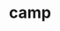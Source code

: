 ---
title: "camp"
layout: cache
categories: [package, develop-2025-01-19]
meta: {"versions": ["0.2.3", "2024.02.1", "2024.07.0"], "compilers": ["gcc@=11.1.0", "gcc@=11.4.0", "gcc@=7.3.1", "gcc@=7.5.0", "gcc@=9.4.0", "oneapi@=2024.2.1"], "oss": ["amzn2", "ubuntu18.04", "ubuntu20.04", "ubuntu22.04"], "platforms": ["linux"], "targets": ["aarch64", "neoverse_v2", "ppc64le", "x86_64_v3"], "stacks": ["aws-isc", "aws-isc-aarch64", "data-vis-sdk", "e4s", "e4s-neoverse-v2", "e4s-oneapi", "e4s-power", "e4s-rocm-external", "radiuss", "radiuss-aws", "radiuss-aws-aarch64", "root"], "num_specs": 35, "num_specs_by_stack": {"radiuss-aws-aarch64": 2, "root": 35, "aws-isc-aarch64": 1, "radiuss-aws": 3, "aws-isc": 1, "radiuss": 3, "e4s-power": 5, "data-vis-sdk": 1, "e4s-neoverse-v2": 5, "e4s": 10, "e4s-rocm-external": 2, "e4s-oneapi": 3}}
spec_details: [{"hash": "4sil4izcxvsw23bdstoulk5xfunyw5sv", "compiler": "gcc@=7.3.1", "versions": ["2024.02.1"], "os": "amzn2", "platform": "linux", "target": "aarch64", "variants": ["build_system=cmake", "build_type=Release", "~cuda", "generator=make", "~ipo", "~omptarget", "+openmp", "~rocm", "~sycl", "~tests"], "stacks": ["radiuss-aws-aarch64", "root"], "size": "-", "tarball": "https://binaries.spack.io/develop-2025-01-19/build_cache/linux-amzn2-aarch64/gcc-7.3.1/camp-2024.02.1/linux-amzn2-aarch64-gcc-7.3.1-camp-2024.02.1-4sil4izcxvsw23bdstoulk5xfunyw5sv.spack"}, {"hash": "tml2yq3doemqpxjp42nlkxvtctgf7wph", "compiler": "gcc@=7.3.1", "versions": ["2024.07.0"], "os": "amzn2", "platform": "linux", "target": "aarch64", "variants": ["build_system=cmake", "build_type=Release", "~cuda", "generator=make", "~ipo", "~omptarget", "~openmp", "~rocm", "~sycl", "~tests"], "stacks": ["radiuss-aws-aarch64", "aws-isc-aarch64", "root"], "size": "-", "tarball": "https://binaries.spack.io/develop-2025-01-19/build_cache/linux-amzn2-aarch64/gcc-7.3.1/camp-2024.07.0/linux-amzn2-aarch64-gcc-7.3.1-camp-2024.07.0-tml2yq3doemqpxjp42nlkxvtctgf7wph.spack"}, {"hash": "fp2tf7sm4hhclxtxuzvvzupa2j2cfy7u", "compiler": "gcc@=7.3.1", "versions": ["2024.02.1"], "os": "amzn2", "platform": "linux", "target": "x86_64_v3", "variants": ["build_system=cmake", "build_type=Release", "~cuda", "generator=make", "~ipo", "~omptarget", "+openmp", "~rocm", "~sycl", "~tests"], "stacks": ["radiuss-aws", "root"], "size": "-", "tarball": "https://binaries.spack.io/develop-2025-01-19/build_cache/linux-amzn2-x86_64_v3/gcc-7.3.1/camp-2024.02.1/linux-amzn2-x86_64_v3-gcc-7.3.1-camp-2024.02.1-fp2tf7sm4hhclxtxuzvvzupa2j2cfy7u.spack"}, {"hash": "nztf5zsfvmwvclw6oqvqdlwmuc4f5ak4", "compiler": "gcc@=7.3.1", "versions": ["2024.07.0"], "os": "amzn2", "platform": "linux", "target": "x86_64_v3", "variants": ["build_system=cmake", "build_type=Release", "+cuda", "cuda_arch=70", "generator=make", "~ipo", "~omptarget", "~openmp", "~rocm", "~sycl", "~tests"], "stacks": ["radiuss-aws", "root"], "size": "-", "tarball": "https://binaries.spack.io/develop-2025-01-19/build_cache/linux-amzn2-x86_64_v3/gcc-7.3.1/camp-2024.07.0/linux-amzn2-x86_64_v3-gcc-7.3.1-camp-2024.07.0-nztf5zsfvmwvclw6oqvqdlwmuc4f5ak4.spack"}, {"hash": "p4p3o6dtnmtojbiqtsbrxk3lffyp5whw", "compiler": "gcc@=7.3.1", "versions": ["2024.07.0"], "os": "amzn2", "platform": "linux", "target": "x86_64_v3", "variants": ["build_system=cmake", "build_type=Release", "~cuda", "generator=make", "~ipo", "~omptarget", "~openmp", "~rocm", "~sycl", "~tests"], "stacks": ["radiuss-aws", "root"], "size": "-", "tarball": "https://binaries.spack.io/develop-2025-01-19/build_cache/linux-amzn2-x86_64_v3/gcc-7.3.1/camp-2024.07.0/linux-amzn2-x86_64_v3-gcc-7.3.1-camp-2024.07.0-p4p3o6dtnmtojbiqtsbrxk3lffyp5whw.spack"}, {"hash": "web22jzfgnptomfvuxic64edbld5p3jp", "compiler": "gcc@=7.3.1", "versions": ["2024.07.0"], "os": "amzn2", "platform": "linux", "target": "x86_64_v3", "variants": ["build_system=cmake", "build_type=Release", "+cuda", "cuda_arch=70", "generator=make", "~ipo", "~omptarget", "~openmp", "~rocm", "~sycl", "~tests"], "stacks": ["aws-isc", "root"], "size": "-", "tarball": "https://binaries.spack.io/develop-2025-01-19/build_cache/linux-amzn2-x86_64_v3/gcc-7.3.1/camp-2024.07.0/linux-amzn2-x86_64_v3-gcc-7.3.1-camp-2024.07.0-web22jzfgnptomfvuxic64edbld5p3jp.spack"}, {"hash": "hhl74qzif5zgl4ttca5vuiqyxi7ftsbq", "compiler": "gcc@=7.5.0", "versions": ["2024.02.1"], "os": "ubuntu18.04", "platform": "linux", "target": "x86_64_v3", "variants": ["build_system=cmake", "build_type=Release", "~cuda", "generator=make", "~ipo", "~omptarget", "+openmp", "~rocm", "~sycl", "~tests"], "stacks": ["radiuss", "root"], "size": "-", "tarball": "https://binaries.spack.io/develop-2025-01-19/build_cache/linux-ubuntu18.04-x86_64_v3/gcc-7.5.0/camp-2024.02.1/linux-ubuntu18.04-x86_64_v3-gcc-7.5.0-camp-2024.02.1-hhl74qzif5zgl4ttca5vuiqyxi7ftsbq.spack"}, {"hash": "ckgmlbe7xnqyqwoakbfi7gryzh6i6xgz", "compiler": "gcc@=7.5.0", "versions": ["2024.07.0"], "os": "ubuntu18.04", "platform": "linux", "target": "x86_64_v3", "variants": ["build_system=cmake", "build_type=Release", "~cuda", "generator=make", "~ipo", "~omptarget", "+openmp", "~rocm", "~sycl", "~tests"], "stacks": ["radiuss", "root"], "size": "-", "tarball": "https://binaries.spack.io/develop-2025-01-19/build_cache/linux-ubuntu18.04-x86_64_v3/gcc-7.5.0/camp-2024.07.0/linux-ubuntu18.04-x86_64_v3-gcc-7.5.0-camp-2024.07.0-ckgmlbe7xnqyqwoakbfi7gryzh6i6xgz.spack"}, {"hash": "gffbswicmjoxp255jcahnkzmy6asfozb", "compiler": "gcc@=7.5.0", "versions": ["2024.07.0"], "os": "ubuntu18.04", "platform": "linux", "target": "x86_64_v3", "variants": ["build_system=cmake", "build_type=Release", "~cuda", "generator=make", "~ipo", "~omptarget", "~openmp", "~rocm", "~sycl", "~tests"], "stacks": ["radiuss", "root"], "size": "-", "tarball": "https://binaries.spack.io/develop-2025-01-19/build_cache/linux-ubuntu18.04-x86_64_v3/gcc-7.5.0/camp-2024.07.0/linux-ubuntu18.04-x86_64_v3-gcc-7.5.0-camp-2024.07.0-gffbswicmjoxp255jcahnkzmy6asfozb.spack"}, {"hash": "ufq66okpgtyd44z5cpd6lxasme74pri4", "compiler": "gcc@=9.4.0", "versions": ["2024.02.1"], "os": "ubuntu20.04", "platform": "linux", "target": "ppc64le", "variants": ["build_system=cmake", "build_type=Release", "~cuda", "generator=make", "~ipo", "~omptarget", "+openmp", "~rocm", "~sycl", "~tests"], "stacks": ["e4s-power", "root"], "size": "-", "tarball": "https://binaries.spack.io/develop-2025-01-19/build_cache/linux-ubuntu20.04-ppc64le/gcc-9.4.0/camp-2024.02.1/linux-ubuntu20.04-ppc64le-gcc-9.4.0-camp-2024.02.1-ufq66okpgtyd44z5cpd6lxasme74pri4.spack"}, {"hash": "zf3c4erbd7uber5h47to6hkx54jpkkmd", "compiler": "gcc@=9.4.0", "versions": ["2024.07.0"], "os": "ubuntu20.04", "platform": "linux", "target": "ppc64le", "variants": ["build_system=cmake", "build_type=Release", "~cuda", "generator=make", "~ipo", "~omptarget", "+openmp", "~rocm", "~sycl", "~tests"], "stacks": ["e4s-power", "root"], "size": "-", "tarball": "https://binaries.spack.io/develop-2025-01-19/build_cache/linux-ubuntu20.04-ppc64le/gcc-9.4.0/camp-2024.07.0/linux-ubuntu20.04-ppc64le-gcc-9.4.0-camp-2024.07.0-zf3c4erbd7uber5h47to6hkx54jpkkmd.spack"}, {"hash": "zabvwqxqhxeo72sli3uc6j5avnase5cl", "compiler": "gcc@=9.4.0", "versions": ["0.2.3"], "os": "ubuntu20.04", "platform": "linux", "target": "ppc64le", "variants": ["build_system=cmake", "build_type=Release", "+cuda", "cuda_arch=70", "generator=make", "~ipo", "~omptarget", "~openmp", "patches=cb9e25b", "~rocm", "~sycl", "~tests"], "stacks": ["e4s-power", "root"], "size": "-", "tarball": "https://binaries.spack.io/develop-2025-01-19/build_cache/linux-ubuntu20.04-ppc64le/gcc-9.4.0/camp-0.2.3/linux-ubuntu20.04-ppc64le-gcc-9.4.0-camp-0.2.3-zabvwqxqhxeo72sli3uc6j5avnase5cl.spack"}, {"hash": "fez6ciipcgvgdlato3sxperjbdy226jh", "compiler": "gcc@=9.4.0", "versions": ["2024.07.0"], "os": "ubuntu20.04", "platform": "linux", "target": "ppc64le", "variants": ["build_system=cmake", "build_type=Release", "~cuda", "generator=make", "~ipo", "~omptarget", "~openmp", "~rocm", "~sycl", "~tests"], "stacks": ["e4s-power", "root"], "size": "-", "tarball": "https://binaries.spack.io/develop-2025-01-19/build_cache/linux-ubuntu20.04-ppc64le/gcc-9.4.0/camp-2024.07.0/linux-ubuntu20.04-ppc64le-gcc-9.4.0-camp-2024.07.0-fez6ciipcgvgdlato3sxperjbdy226jh.spack"}, {"hash": "mgkhe6wmcysqrkduqmadjda26yvcv7yb", "compiler": "gcc@=9.4.0", "versions": ["2024.07.0"], "os": "ubuntu20.04", "platform": "linux", "target": "ppc64le", "variants": ["build_system=cmake", "build_type=Release", "+cuda", "cuda_arch=70", "generator=make", "~ipo", "~omptarget", "~openmp", "~rocm", "~sycl", "~tests"], "stacks": ["e4s-power", "root"], "size": "-", "tarball": "https://binaries.spack.io/develop-2025-01-19/build_cache/linux-ubuntu20.04-ppc64le/gcc-9.4.0/camp-2024.07.0/linux-ubuntu20.04-ppc64le-gcc-9.4.0-camp-2024.07.0-mgkhe6wmcysqrkduqmadjda26yvcv7yb.spack"}, {"hash": "akrycpaurxxf7f7txcxuf4folv222dji", "compiler": "gcc@=11.1.0", "versions": ["2024.02.1"], "os": "ubuntu20.04", "platform": "linux", "target": "x86_64_v3", "variants": ["build_system=cmake", "build_type=Release", "~cuda", "generator=make", "~ipo", "~omptarget", "+openmp", "~rocm", "~sycl", "~tests"], "stacks": ["data-vis-sdk", "root"], "size": "-", "tarball": "https://binaries.spack.io/develop-2025-01-19/build_cache/linux-ubuntu20.04-x86_64_v3/gcc-11.1.0/camp-2024.02.1/linux-ubuntu20.04-x86_64_v3-gcc-11.1.0-camp-2024.02.1-akrycpaurxxf7f7txcxuf4folv222dji.spack"}, {"hash": "m2rf7bjiiomzewfenjukq5xqchmoybjh", "compiler": "gcc@=11.4.0", "versions": ["2024.02.1"], "os": "ubuntu22.04", "platform": "linux", "target": "neoverse_v2", "variants": ["build_system=cmake", "build_type=Release", "~cuda", "generator=make", "~ipo", "~omptarget", "+openmp", "~rocm", "~sycl", "~tests"], "stacks": ["root", "e4s-neoverse-v2"], "size": "-", "tarball": "https://binaries.spack.io/develop-2025-01-19/build_cache/linux-ubuntu22.04-neoverse_v2/gcc-11.4.0/camp-2024.02.1/linux-ubuntu22.04-neoverse_v2-gcc-11.4.0-camp-2024.02.1-m2rf7bjiiomzewfenjukq5xqchmoybjh.spack"}, {"hash": "o6eanw2kws4pm3gkog56wlopour2eomc", "compiler": "gcc@=11.4.0", "versions": ["2024.02.1"], "os": "ubuntu22.04", "platform": "linux", "target": "neoverse_v2", "variants": ["build_system=cmake", "build_type=Release", "~cuda", "generator=make", "~ipo", "~omptarget", "+openmp", "~rocm", "~sycl", "~tests"], "stacks": ["root", "e4s-neoverse-v2"], "size": "-", "tarball": "https://binaries.spack.io/develop-2025-01-19/build_cache/linux-ubuntu22.04-neoverse_v2/gcc-11.4.0/camp-2024.02.1/linux-ubuntu22.04-neoverse_v2-gcc-11.4.0-camp-2024.02.1-o6eanw2kws4pm3gkog56wlopour2eomc.spack"}, {"hash": "cj55azdn5rb7qllxrrk6rkrp5wisw4j3", "compiler": "gcc@=11.4.0", "versions": ["2024.07.0"], "os": "ubuntu22.04", "platform": "linux", "target": "neoverse_v2", "variants": ["build_system=cmake", "build_type=Release", "~cuda", "generator=make", "~ipo", "~omptarget", "+openmp", "~rocm", "~sycl", "~tests"], "stacks": ["root", "e4s-neoverse-v2"], "size": "-", "tarball": "https://binaries.spack.io/develop-2025-01-19/build_cache/linux-ubuntu22.04-neoverse_v2/gcc-11.4.0/camp-2024.07.0/linux-ubuntu22.04-neoverse_v2-gcc-11.4.0-camp-2024.07.0-cj55azdn5rb7qllxrrk6rkrp5wisw4j3.spack"}, {"hash": "fvmejtprialcqeyykz3az3eicbjuzd6i", "compiler": "gcc@=11.4.0", "versions": ["2024.07.0"], "os": "ubuntu22.04", "platform": "linux", "target": "neoverse_v2", "variants": ["build_system=cmake", "build_type=Release", "~cuda", "generator=make", "~ipo", "~omptarget", "~openmp", "~rocm", "~sycl", "~tests"], "stacks": ["root", "e4s-neoverse-v2"], "size": "-", "tarball": "https://binaries.spack.io/develop-2025-01-19/build_cache/linux-ubuntu22.04-neoverse_v2/gcc-11.4.0/camp-2024.07.0/linux-ubuntu22.04-neoverse_v2-gcc-11.4.0-camp-2024.07.0-fvmejtprialcqeyykz3az3eicbjuzd6i.spack"}, {"hash": "jykhb573az4u6woihclkv3dpircffc4o", "compiler": "gcc@=11.4.0", "versions": ["2024.07.0"], "os": "ubuntu22.04", "platform": "linux", "target": "neoverse_v2", "variants": ["build_system=cmake", "build_type=Release", "+cuda", "cuda_arch=90", "generator=make", "~ipo", "~omptarget", "~openmp", "~rocm", "~sycl", "~tests"], "stacks": ["root", "e4s-neoverse-v2"], "size": "-", "tarball": "https://binaries.spack.io/develop-2025-01-19/build_cache/linux-ubuntu22.04-neoverse_v2/gcc-11.4.0/camp-2024.07.0/linux-ubuntu22.04-neoverse_v2-gcc-11.4.0-camp-2024.07.0-jykhb573az4u6woihclkv3dpircffc4o.spack"}, {"hash": "wo4yalmfcw3x4m5m5mt4tbnvgvzikrib", "compiler": "gcc@=11.4.0", "versions": ["2024.02.1"], "os": "ubuntu22.04", "platform": "linux", "target": "x86_64_v3", "variants": ["build_system=cmake", "build_type=Release", "~cuda", "generator=make", "~ipo", "~omptarget", "+openmp", "~rocm", "~sycl", "~tests"], "stacks": ["root", "e4s"], "size": "-", "tarball": "https://binaries.spack.io/develop-2025-01-19/build_cache/linux-ubuntu22.04-x86_64_v3/gcc-11.4.0/camp-2024.02.1/linux-ubuntu22.04-x86_64_v3-gcc-11.4.0-camp-2024.02.1-wo4yalmfcw3x4m5m5mt4tbnvgvzikrib.spack"}, {"hash": "m5qvjftvk56dbuszpoex27e4kp3pafxq", "compiler": "gcc@=11.4.0", "versions": ["2024.02.1"], "os": "ubuntu22.04", "platform": "linux", "target": "x86_64_v3", "variants": ["build_system=cmake", "build_type=Release", "~cuda", "generator=make", "~ipo", "~omptarget", "+openmp", "~rocm", "~sycl", "~tests"], "stacks": ["root", "e4s"], "size": "-", "tarball": "https://binaries.spack.io/develop-2025-01-19/build_cache/linux-ubuntu22.04-x86_64_v3/gcc-11.4.0/camp-2024.02.1/linux-ubuntu22.04-x86_64_v3-gcc-11.4.0-camp-2024.02.1-m5qvjftvk56dbuszpoex27e4kp3pafxq.spack"}, {"hash": "kgspfutvsaxkc352ij3fr3ykw56azbt2", "compiler": "gcc@=11.4.0", "versions": ["2024.07.0"], "os": "ubuntu22.04", "platform": "linux", "target": "x86_64_v3", "variants": ["build_system=cmake", "build_type=Release", "~cuda", "generator=make", "~ipo", "~omptarget", "+openmp", "~rocm", "~sycl", "~tests"], "stacks": ["root", "e4s"], "size": "-", "tarball": "https://binaries.spack.io/develop-2025-01-19/build_cache/linux-ubuntu22.04-x86_64_v3/gcc-11.4.0/camp-2024.07.0/linux-ubuntu22.04-x86_64_v3-gcc-11.4.0-camp-2024.07.0-kgspfutvsaxkc352ij3fr3ykw56azbt2.spack"}, {"hash": "pgyhdymxgvcxdv5p7wurcneszl5yowee", "compiler": "gcc@=11.4.0", "versions": ["2024.07.0"], "os": "ubuntu22.04", "platform": "linux", "target": "x86_64_v3", "variants": ["build_system=cmake", "build_type=Release", "+cuda", "cuda_arch=80", "generator=make", "~ipo", "~omptarget", "+openmp", "~rocm", "~sycl", "~tests"], "stacks": ["root", "e4s"], "size": "-", "tarball": "https://binaries.spack.io/develop-2025-01-19/build_cache/linux-ubuntu22.04-x86_64_v3/gcc-11.4.0/camp-2024.07.0/linux-ubuntu22.04-x86_64_v3-gcc-11.4.0-camp-2024.07.0-pgyhdymxgvcxdv5p7wurcneszl5yowee.spack"}, {"hash": "dgqe6qm6ldxlueixmzu5bf37oct2vlef", "compiler": "gcc@=11.4.0", "versions": ["2024.07.0"], "os": "ubuntu22.04", "platform": "linux", "target": "x86_64_v3", "variants": ["build_system=cmake", "build_type=Release", "+cuda", "cuda_arch=90", "generator=make", "~ipo", "~omptarget", "+openmp", "~rocm", "~sycl", "~tests"], "stacks": ["root", "e4s"], "size": "-", "tarball": "https://binaries.spack.io/develop-2025-01-19/build_cache/linux-ubuntu22.04-x86_64_v3/gcc-11.4.0/camp-2024.07.0/linux-ubuntu22.04-x86_64_v3-gcc-11.4.0-camp-2024.07.0-dgqe6qm6ldxlueixmzu5bf37oct2vlef.spack"}, {"hash": "32khflgzisl4s5l6ghxqsm226qrelopw", "compiler": "gcc@=11.4.0", "versions": ["0.2.3"], "os": "ubuntu22.04", "platform": "linux", "target": "x86_64_v3", "variants": ["build_system=cmake", "build_type=Release", "+cuda", "cuda_arch=80", "generator=make", "~ipo", "~omptarget", "~openmp", "patches=cb9e25b", "~rocm", "~sycl", "~tests"], "stacks": ["root", "e4s"], "size": "-", "tarball": "https://binaries.spack.io/develop-2025-01-19/build_cache/linux-ubuntu22.04-x86_64_v3/gcc-11.4.0/camp-0.2.3/linux-ubuntu22.04-x86_64_v3-gcc-11.4.0-camp-0.2.3-32khflgzisl4s5l6ghxqsm226qrelopw.spack"}, {"hash": "56qu5jlwt7vyockl3fyekovwyguf5len", "compiler": "gcc@=11.4.0", "versions": ["2024.07.0"], "os": "ubuntu22.04", "platform": "linux", "target": "x86_64_v3", "variants": ["build_system=cmake", "build_type=Release", "+cuda", "cuda_arch=90", "generator=make", "~ipo", "~omptarget", "~openmp", "~rocm", "~sycl", "~tests"], "stacks": ["root", "e4s"], "size": "-", "tarball": "https://binaries.spack.io/develop-2025-01-19/build_cache/linux-ubuntu22.04-x86_64_v3/gcc-11.4.0/camp-2024.07.0/linux-ubuntu22.04-x86_64_v3-gcc-11.4.0-camp-2024.07.0-56qu5jlwt7vyockl3fyekovwyguf5len.spack"}, {"hash": "7tsq2ulpfhwjyi5n7p3km46fwq24vtan", "compiler": "gcc@=11.4.0", "versions": ["2024.07.0"], "os": "ubuntu22.04", "platform": "linux", "target": "x86_64_v3", "variants": ["amdgpu_target=gfx90a", "build_system=cmake", "build_type=Release", "~cuda", "generator=make", "~ipo", "~omptarget", "~openmp", "+rocm", "~sycl", "~tests"], "stacks": ["root", "e4s"], "size": "-", "tarball": "https://binaries.spack.io/develop-2025-01-19/build_cache/linux-ubuntu22.04-x86_64_v3/gcc-11.4.0/camp-2024.07.0/linux-ubuntu22.04-x86_64_v3-gcc-11.4.0-camp-2024.07.0-7tsq2ulpfhwjyi5n7p3km46fwq24vtan.spack"}, {"hash": "iyvvljvu72edr7gwftgeylveixefa6ds", "compiler": "gcc@=11.4.0", "versions": ["2024.07.0"], "os": "ubuntu22.04", "platform": "linux", "target": "x86_64_v3", "variants": ["amdgpu_target=gfx90a", "build_system=cmake", "build_type=Release", "~cuda", "generator=make", "~ipo", "~omptarget", "~openmp", "+rocm", "~sycl", "~tests"], "stacks": ["e4s-rocm-external", "root"], "size": "-", "tarball": "https://binaries.spack.io/develop-2025-01-19/build_cache/linux-ubuntu22.04-x86_64_v3/gcc-11.4.0/camp-2024.07.0/linux-ubuntu22.04-x86_64_v3-gcc-11.4.0-camp-2024.07.0-iyvvljvu72edr7gwftgeylveixefa6ds.spack"}, {"hash": "m4e662ndzneskudcyu7fykst4ibfw2df", "compiler": "gcc@=11.4.0", "versions": ["2024.07.0"], "os": "ubuntu22.04", "platform": "linux", "target": "x86_64_v3", "variants": ["build_system=cmake", "build_type=Release", "~cuda", "generator=make", "~ipo", "~omptarget", "~openmp", "~rocm", "~sycl", "~tests"], "stacks": ["root", "e4s"], "size": "-", "tarball": "https://binaries.spack.io/develop-2025-01-19/build_cache/linux-ubuntu22.04-x86_64_v3/gcc-11.4.0/camp-2024.07.0/linux-ubuntu22.04-x86_64_v3-gcc-11.4.0-camp-2024.07.0-m4e662ndzneskudcyu7fykst4ibfw2df.spack"}, {"hash": "qztbvarqiznraf5nmgg2m7zws5kome5o", "compiler": "gcc@=11.4.0", "versions": ["2024.07.0"], "os": "ubuntu22.04", "platform": "linux", "target": "x86_64_v3", "variants": ["amdgpu_target=gfx908", "build_system=cmake", "build_type=Release", "~cuda", "generator=make", "~ipo", "~omptarget", "~openmp", "+rocm", "~sycl", "~tests"], "stacks": ["e4s-rocm-external", "root"], "size": "-", "tarball": "https://binaries.spack.io/develop-2025-01-19/build_cache/linux-ubuntu22.04-x86_64_v3/gcc-11.4.0/camp-2024.07.0/linux-ubuntu22.04-x86_64_v3-gcc-11.4.0-camp-2024.07.0-qztbvarqiznraf5nmgg2m7zws5kome5o.spack"}, {"hash": "totjwcin2opvyshmy7hqggyji63boh7a", "compiler": "gcc@=11.4.0", "versions": ["2024.07.0"], "os": "ubuntu22.04", "platform": "linux", "target": "x86_64_v3", "variants": ["build_system=cmake", "build_type=Release", "+cuda", "cuda_arch=80", "generator=make", "~ipo", "~omptarget", "~openmp", "~rocm", "~sycl", "~tests"], "stacks": ["root", "e4s"], "size": "-", "tarball": "https://binaries.spack.io/develop-2025-01-19/build_cache/linux-ubuntu22.04-x86_64_v3/gcc-11.4.0/camp-2024.07.0/linux-ubuntu22.04-x86_64_v3-gcc-11.4.0-camp-2024.07.0-totjwcin2opvyshmy7hqggyji63boh7a.spack"}, {"hash": "gtdbvnnembilhhb5f3i45ja7vwtqb7v6", "compiler": "oneapi@=2024.2.1", "versions": ["2024.02.1"], "os": "ubuntu22.04", "platform": "linux", "target": "x86_64_v3", "variants": ["build_system=cmake", "build_type=Release", "~cuda", "generator=make", "~ipo", "~omptarget", "+openmp", "~rocm", "~sycl", "~tests"], "stacks": ["e4s-oneapi", "root"], "size": "-", "tarball": "https://binaries.spack.io/develop-2025-01-19/build_cache/linux-ubuntu22.04-x86_64_v3/oneapi-2024.2.1/camp-2024.02.1/linux-ubuntu22.04-x86_64_v3-oneapi-2024.2.1-camp-2024.02.1-gtdbvnnembilhhb5f3i45ja7vwtqb7v6.spack"}, {"hash": "t5zkm2xtwyj4n6cjv6rkwid6c76ixmbg", "compiler": "oneapi@=2024.2.1", "versions": ["2024.07.0"], "os": "ubuntu22.04", "platform": "linux", "target": "x86_64_v3", "variants": ["build_system=cmake", "build_type=Release", "~cuda", "generator=make", "~ipo", "~omptarget", "+openmp", "~rocm", "~sycl", "~tests"], "stacks": ["e4s-oneapi", "root"], "size": "-", "tarball": "https://binaries.spack.io/develop-2025-01-19/build_cache/linux-ubuntu22.04-x86_64_v3/oneapi-2024.2.1/camp-2024.07.0/linux-ubuntu22.04-x86_64_v3-oneapi-2024.2.1-camp-2024.07.0-t5zkm2xtwyj4n6cjv6rkwid6c76ixmbg.spack"}, {"hash": "3kazwtlchh7zawrlm5raqqvbpbwitswk", "compiler": "oneapi@=2024.2.1", "versions": ["2024.07.0"], "os": "ubuntu22.04", "platform": "linux", "target": "x86_64_v3", "variants": ["build_system=cmake", "build_type=Release", "~cuda", "generator=make", "~ipo", "~omptarget", "~openmp", "~rocm", "~sycl", "~tests"], "stacks": ["e4s-oneapi", "root"], "size": "-", "tarball": "https://binaries.spack.io/develop-2025-01-19/build_cache/linux-ubuntu22.04-x86_64_v3/oneapi-2024.2.1/camp-2024.07.0/linux-ubuntu22.04-x86_64_v3-oneapi-2024.2.1-camp-2024.07.0-3kazwtlchh7zawrlm5raqqvbpbwitswk.spack"}]
---